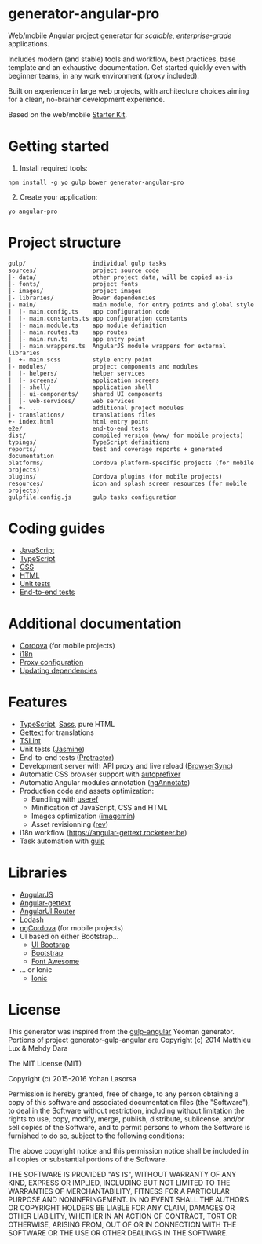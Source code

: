 # generator-angular-pro

Web/mobile Angular project generator for *scalable*, *enterprise-grade* applications.

Includes modern (and stable) tools and workflow, best practices, base template and an exhaustive documentation.
Get started quickly even with beginner teams, in any work environment (proxy included).

Built on experience in large web projects, with architecture choices aiming for a clean, no-brainer development
experience.

Based on the web/mobile [Starter Kit](https://github.com/angular-starter-kit/starter-kit).

# Getting started

1. Install required tools:
  ```
  npm install -g yo gulp bower generator-angular-pro
  ```

2. Create your application:
  ```
  yo angular-pro
  ```

# Project structure
```
gulp/                   individual gulp tasks
sources/                project source code
|- data/                other project data, will be copied as-is
|- fonts/               project fonts
|- images/              project images
|- libraries/           Bower dependencies
|- main/                main module, for entry points and global style
|  |- main.config.ts    app configuration code
|  |- main.constants.ts app configuration constants
|  |- main.module.ts    app module definition
|  |- main.routes.ts    app routes
|  |- main.run.ts       app entry point
|  |- main.wrappers.ts  AngularJS module wrappers for external libraries
|  +- main.scss         style entry point
|- modules/             project components and modules
|  |- helpers/          helper services
|  |- screens/          application screens
|  |- shell/            application shell
|  |- ui-components/    shared UI components
|  |- web-services/     web services
|  +- ...               additional project modules
|- translations/        translations files
+- index.html           html entry point
e2e/                    end-to-end tests
dist/                   compiled version (www/ for mobile projects)
typings/                TypeScript definitions
reports/                test and coverage reports + generated documentation
platforms/              Cordova platform-specific projects (for mobile projects)
plugins/                Cordova plugins (for mobile projects)
resources/              icon and splash screen resources (for mobile projects)
gulpfile.config.js      gulp tasks configuration
```

# Coding guides

- [JavaScript](generators/app/templates/docs/coding-guides/javascript.md)
- [TypeScript](generators/app/templates/docs/coding-guides/typescript.md)
- [CSS](generators/app/templates/docs/coding-guides/css.md)
- [HTML](generators/app/templates/docs/coding-guides/html.md)
- [Unit tests](generators/app/templates/docs/coding-guides/unit-tests.md)
- [End-to-end tests](generators/app/templates/docs/coding-guides/e2e-tests.md)

# Additional documentation

- [Cordova](generators/app/templates/_mobile/docs/cordova.md) (for mobile projects)
- [i18n](generators/app/templates/docs/i18n.md)
- [Proxy configuration](generators/app/templates/docs/proxy.md)
- [Updating dependencies](generators/app/templates/docs/updating.md)

# Features

- [TypeScript](http://www.typescriptlang.org), [Sass](http://sass-lang.com/), pure HTML
- [Gettext](https://angular-gettext.rocketeer.be) for translations
- [TSLint](https://github.com/palantir/tslint)
- Unit tests ([Jasmine](http://jasmine.github.io))
- End-to-end tests ([Protractor](https://github.com/angular/protractor))
- Development server with API proxy and live reload ([BrowserSync](http://www.browsersync.io))
- Automatic CSS browser support with [autoprefixer](https://github.com/sindresorhus/gulp-autoprefixer)
- Automatic Angular modules annotation ([ngAnnotate](https://github.com/Kagami/gulp-ng-annotate))
- Production code and assets optimization:
  * Bundling with [useref](https://github.com/jonkemp/gulp-useref)
  * Minification of JavaScript, CSS and HTML
  * Images optimization ([imagemin](https://github.com/sindresorhus/gulp-imagemin))
  * Asset revisionning ([rev](https://github.com/sindresorhus/gulp-rev))
- i18n workflow (https://angular-gettext.rocketeer.be)
- Task automation with [gulp](http://gulpjs.com)

# Libraries

- [AngularJS](https://angularjs.org)
- [Angular-gettext](https://angular-gettext.rocketeer.be)
- [AngularUI Router](https://github.com/angular-ui/ui-router)
- [Lodash](https://lodash.com)
- [ngCordova](http://ngcordova.com/) (for mobile projects)
- UI based on either Bootstrap...
  * [UI Bootsrap](https://angular-ui.github.io/bootstrap)
  * [Bootstrap](http://getbootstrap.com)
  * [Font Awesome](http://fortawesome.github.io/Font-Awesome)
- ... or Ionic
  * [Ionic](http://ionicframework.com/)

# License

This generator was inspired from the
[gulp-angular](https://github.com/Swiip/generator-gulp-angular) Yeoman generator.
Portions of project generator-gulp-angular are Copyright (c) 2014 Matthieu Lux & Mehdy Dara

The MIT License (MIT)

Copyright (c) 2015-2016 Yohan Lasorsa

Permission is hereby granted, free of charge, to any person obtaining a copy
of this software and associated documentation files (the "Software"), to deal
in the Software without restriction, including without limitation the rights
to use, copy, modify, merge, publish, distribute, sublicense, and/or sell
copies of the Software, and to permit persons to whom the Software is
furnished to do so, subject to the following conditions:

The above copyright notice and this permission notice shall be included in all
copies or substantial portions of the Software.

THE SOFTWARE IS PROVIDED "AS IS", WITHOUT WARRANTY OF ANY KIND, EXPRESS OR
IMPLIED, INCLUDING BUT NOT LIMITED TO THE WARRANTIES OF MERCHANTABILITY,
FITNESS FOR A PARTICULAR PURPOSE AND NONINFRINGEMENT. IN NO EVENT SHALL THE
AUTHORS OR COPYRIGHT HOLDERS BE LIABLE FOR ANY CLAIM, DAMAGES OR OTHER
LIABILITY, WHETHER IN AN ACTION OF CONTRACT, TORT OR OTHERWISE, ARISING FROM,
OUT OF OR IN CONNECTION WITH THE SOFTWARE OR THE USE OR OTHER DEALINGS IN THE
SOFTWARE.